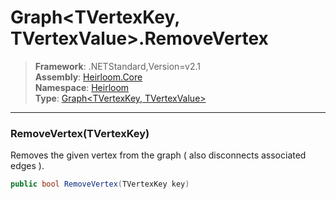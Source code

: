 # Graph\<TVertexKey, TVertexValue>.RemoveVertex

> **Framework**: .NETStandard,Version=v2.1  
> **Assembly**: [Heirloom.Core][0]  
> **Namespace**: [Heirloom][0]  
> **Type**: [Graph\<TVertexKey, TVertexValue>][1]  

--------------------------------------------------------------------------------

### RemoveVertex(TVertexKey)

Removes the given vertex from the graph ( also disconnects associated edges ).

```cs
public bool RemoveVertex(TVertexKey key)
```

[0]: ..\Heirloom.Core.md
[1]: Heirloom.Graph[TVertexKey,TVertexValue].md
